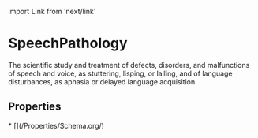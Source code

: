 import Link from 'next/link'

# SpeechPathology

The scientific study and treatment of defects, disorders, and malfunctions of speech and voice, as stuttering, lisping, or lalling, and of language disturbances, as aphasia or delayed language acquisition.

## Properties

<Grid>
* [](/Properties/Schema.org/)

</Grid>

